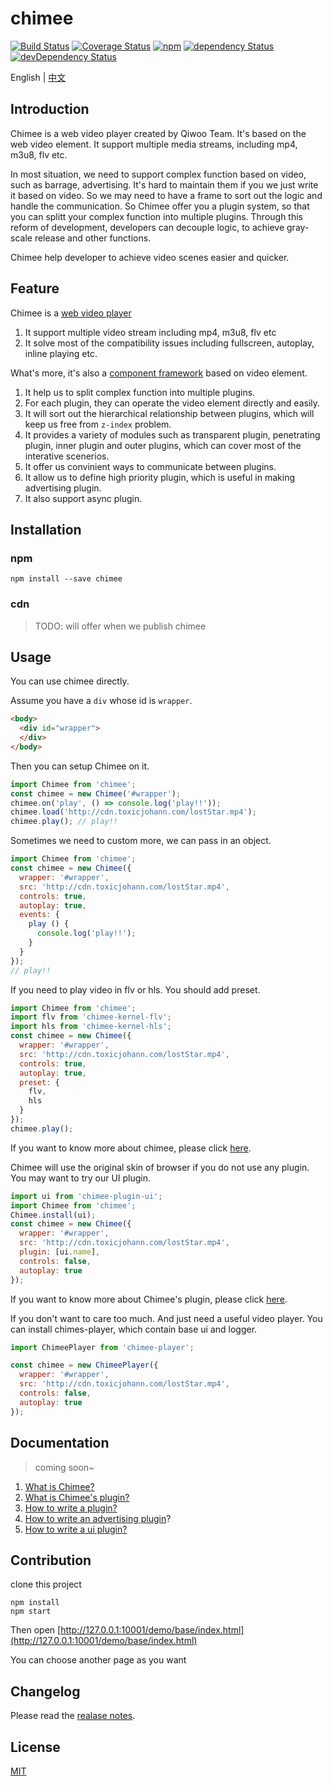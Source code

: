 # chimee

[![Build Status](https://img.shields.io/travis/Chimeejs/chimee/master.svg?style=flat-square)](https://travis-ci.org/Chimeejs/chimee.svg?branch=master)
[![Coverage Status](https://img.shields.io/coveralls/Chimeejs/chimee/master.svg?style=flat-square)](https://coveralls.io/github/Chimeejs/chimee?branch=master)
[![npm](https://img.shields.io/npm/v/chimee.svg?colorB=brightgreen&style=flat-square)](https://www.npmjs.com/package/chimee)
[![dependency Status](https://david-dm.org/Chimeejs/chimee.svg)](https://david-dm.org/Chimeejs/chimee)
[![devDependency Status](https://david-dm.org/Chimeejs/chimee/dev-status.svg)](https://david-dm.org/Chimeejs/chimee?type=dev)

English | [中文](https://github.com/Chimeejs/chimee/blob/master/doc/zh-cn/README.md)

## Introduction

Chimee is a web video player created by Qiwoo Team. It's based on the web video element. It support multiple media streams, including mp4, m3u8, flv etc.

In most situation, we need to support complex function based on video, such as barrage, advertising. It's hard to maintain them if you we just write it based on video. So we may need to have a frame to sort out the logic and handle the communication. So Chimee offer you a plugin system, so that you can splitt your complex function into multiple plugins. Through this reform of development, developers can decouple logic, to achieve gray-scale release and other functions.

Chimee help developer to achieve video scenes easier and quicker.

## Feature

Chimee is a [web video player](https://github.com/Chimeejs/chimee/blob/master/doc/zh-cn/chimee-api.md)

1. It support multiple video stream including mp4, m3u8, flv etc
2. It solve most of the compatibility issues including fullscreen, autoplay, inline playing etc.

What's more, it's also a [component framework](https://github.com/Chimeejs/chimee/blob/master/doc/zh-cn/why-chimee-is-a-frame.md) based on video element.

1. It help us to split complex function into multiple plugins.
2. For each plugin, they can operate the video element directly and easily.
3. It will sort out the hierarchical relationship between plugins, which will keep us free from `z-index` problem.
4. It provides a variety of modules such as transparent plugin, penetrating plugin, inner plugin and outer plugins, which can cover most of the interative scenerios.
5. It offer us convinient ways to communicate between plugins.
6. It allow us to define high priority plugin, which is useful in making advertising plugin.
7. It also support async plugin.

## Installation

### npm

```
npm install --save chimee
```

### cdn

> TODO: will offer when we publish chimee

## Usage

You can use chimee directly.

Assume you have a `div` whose id is `wrapper`.

```html
<body>
  <div id="wrapper">
  </div>
</body>
```

Then you can setup Chimee on it.

```javascript
import Chimee from 'chimee';
const chimee = new Chimee('#wrapper');
chimee.on('play', () => console.log('play!!'));
chimee.load('http://cdn.toxicjohann.com/lostStar.mp4');
chimee.play(); // play!!
```

Sometimes we need to custom more, we can pass in an object.

```javascript
import Chimee from 'chimee';
const chimee = new Chimee({
  wrapper: '#wrapper',
  src: 'http://cdn.toxicjohann.com/lostStar.mp4',
  controls: true,
  autoplay: true,
  events: {
    play () {
      console.log('play!!');
    }
  }
});
// play!!
```

If you need to play video in flv or hls. You should add preset.

```javascript
import Chimee from 'chimee';
import flv from 'chimee-kernel-flv';
import hls from 'chimee-kernel-hls';
const chimee = new Chimee({
  wrapper: '#wrapper',
  src: 'http://cdn.toxicjohann.com/lostStar.mp4',
  controls: true,
  autoplay: true,
  preset: {
    flv,
    hls
  }
});
chimee.play();
```

If you want to know more about chimee, please click [here](https://github.com/Chimeejs/chimee/blob/master/doc/en/chimee-api.md).

Chimee will use the original skin of browser if you do not use any plugin. You may want to try our UI plugin.

```javascript
import ui from 'chimee-plugin-ui';
import Chimee from 'chimee';
Chimee.install(ui);
const chimee = new Chimee({
  wrapper: '#wrapper',
  src: 'http://cdn.toxicjohann.com/lostStar.mp4',
  plugin: [ui.name],
  controls: false,
  autoplay: true
});
```

If you want to know more about Chimee's plugin, please click [here](https://github.com/Chimeejs/chimee/blob/master/doc/en/plugin-api.md).

If you don't want to care too much. And just need a useful video player. You can install chimes-player, which contain base ui and logger.

```javascript
import ChimeePlayer from 'chimee-player';

const chimee = new ChimeePlayer({
  wrapper: '#wrapper',
  src: 'http://cdn.toxicjohann.com/lostStar.mp4',
  controls: false,
  autoplay: true
});
```



## Documentation

> coming soon~

1. [What is Chimee?](https://github.com/Chimeejs/chimee/blob/master/doc/en/chimee-api.md)
2. [What is Chimee's plugin?](https://github.com/Chimeejs/chimee/blob/master/doc/en/plugin-api.md)
3. [How to write a plugin?](https://github.com/Chimeejs/chimee/blob/master/doc/en/how-to-write-a-plugin.md)
4. [How to write an advertising plugin](https://github.com/Chimeejs/chimee/blob/master/doc/en/how-to-write-an-ad-plugin.md)?
5. [How to write a ui plugin?](https://github.com/Chimeejs/chimee/blob/master/doc/en/how-to-write-a-ui-plugin.md)

## Contribution

clone this project

```
npm install
npm start
```

Then open [http://127.0.0.1:10001/demo/base/index.html](http://127.0.0.1:10001/demo/base/index.html)

You can choose another page as you want

## Changelog

Please read the [realase notes](https://github.com/Chimeejs/chimee/releases).

## License

[MIT](https://opensource.org/licenses/MIT)